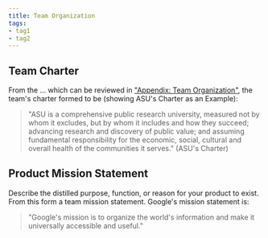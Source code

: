 ```yaml
---
title: Team Organization
tags:
- tag1
- tag2
---
```


## Team Charter

From the ... which can be reviewed in ["Appendix: Team Organization"](https://embedded-systems-design.github.io/EGR304TeamTemplate/Appendix/App-Team-Org/), the team's charter formed to be (showing ASU's Charter as an Example):

> "ASU is a comprehensive public research university, measured not by whom it excludes, but by whom it includes and how they succeed; advancing research and discovery of public value; and assuming fundamental responsibility for the economic, social, cultural and overall health of the communities it serves." (ASU's Charter)

## Product Mission Statement

Describe the distilled purpose, function, or reason for your product to exist. From this form a team mission statement. Google's mission statement is:

 > "Google's mission is to organize the world's information and make it universally accessible and useful."
